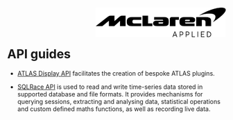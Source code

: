 <img src="/images/malogo.png" width="300" align="right" /><br><br><br>

# API guides

- [ATLAS Display API](https://mat-docs.github.io/Atlas.DisplayAPI.Documentation/) facilitates the creation of bespoke ATLAS plugins.

- [SQLRace API](https://mat-docs.github.io/Atlas.SQLRaceAPI.Documentation/) is used to read and write time-series data stored in supported database and file formats. It provides mechanisms for querying sessions, extracting and analysing data, statistical operations and custom defined maths functions, as well as recording live data.